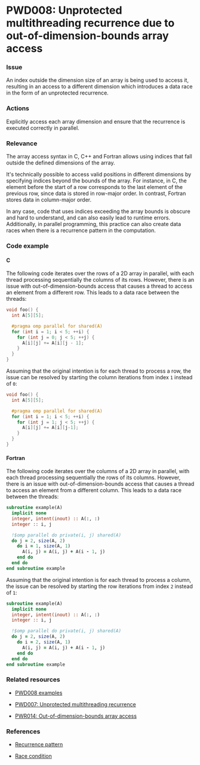 # PWD008: Unprotected multithreading recurrence due to out-of-dimension-bounds array access

### Issue

An index outside the dimension size of an array is being used to access it,
resulting in an access to a different dimension which introduces a data race in
the form of an unprotected recurrence.

### Actions

Explicitly access each array dimension and ensure that the recurrence is
executed correctly in parallel.

### Relevance

The array access syntax in C, C++ and Fortran allows using indices that fall
outside the defined dimensions of the array.

It's technically possible to access valid positions in different dimensions by
specifying indices beyond the bounds of the array. For instance, in C, the
element before the start of a row corresponds to the last element of the
previous row, since data is stored in row-major order. In contrast, Fortran
stores data in column-major order.

In any case, code that uses indices exceeding the array bounds is obscure and
hard to understand, and can also easily lead to runtime errors. Additionally,
in parallel programming, this practice can also create data races when there is
a recurrence pattern in the computation.

### Code example

#### C

The following code iterates over the rows of a 2D array in parallel, with each
thread processing sequentially the columns of its rows. However, there is
an issue with out-of-dimension-bounds access that causes a thread to access an
element from a different row. This leads to a data race between the threads:

```c
void foo() {
  int A[5][5];

  #pragma omp parallel for shared(A)
  for (int i = 1; i < 5; ++i) {
    for (int j = 0; j < 5; ++j) {
      A[i][j] += A[i][j - 1];
    }
  }
}
```

Assuming that the original intention is for each thread to process a row, the
issue can be resolved by starting the column iterations from index `1` instead
of `0`:

```c
void foo() {
  int A[5][5];

  #pragma omp parallel for shared(A)
  for (int i = 1; i < 5; ++i) {
    for (int j = 1; j < 5; ++j) {
      A[i][j] += A[i][j-1];
    }
  }
}
```

#### Fortran

The following code iterates over the columns of a 2D array in parallel, with
each thread processing sequentially the rows of its columns. However, there is
an issue with out-of-dimension-bounds access that causes a thread to access an
element from a different column. This leads to a data race between the threads:

```fortran
subroutine example(A)
  implicit none
  integer, intent(inout) :: A(:, :)
  integer :: i, j

  !$omp parallel do private(i, j) shared(A)
  do j = 2, size(A, 2)
    do i = 1, size(A, 1)
      A(i, j) = A(i, j) + A(i - 1, j)
    end do
  end do
end subroutine example
```

Assuming that the original intention is for each thread to process a column,
the issue can be resolved by starting the row iterations from index `2`
instead of `1`:

```fortran
subroutine example(A)
  implicit none
  integer, intent(inout) :: A(:, :)
  integer :: i, j

  !$omp parallel do private(i, j) shared(A)
  do j = 2, size(A, 2)
    do i = 2, size(A, 1)
      A(i, j) = A(i, j) + A(i - 1, j)
    end do
  end do
end subroutine example
```

### Related resources

* [PWD008 examples](https://github.com/codee-com/open-catalog/tree/main/Checks/PWD008/)

* [PWD007: Unprotected multithreading recurrence](../PWD007/README.md)

* [PWR014: Out-of-dimension-bounds array access](../PWR014/README.md)

### References

* [Recurrence pattern](../../Glossary/Patterns-for-performance-optimization/Recurrence.md)

* [Race condition](https://en.wikipedia.org/wiki/Race_condition)
